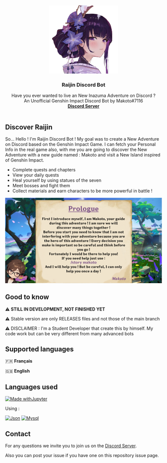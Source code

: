 <a name="readme-top"></a>



<br />
<div align="center">
   <img src="res/images/avatar-wb.png" alt="Logo" width="220" height="220">

  <h3 align="center">Raijin Discord Bot</h3>

  <p align="center">
    Have you ever wanted to live an New Inazuma Adventure on Discord ?
    <br />
    An Unofficial Genshin Impact Discord Bot by Makoto#7116
    <br />
    <!--<a href="https://raidenshogun.gitbook.io/docs"><strong>Documentation</strong></a>--><a href="https://discord.gg/2AePNcphrs"><strong>Discord Server</strong></a>
    <br />
    <br />
  </p>
</div>




## Discover Raijin

So... Hello ! I'm Raijin Discord Bot ! My goal was to create a New Adventure on Discord based on the Genshin Impact Game. I can fetch your Personal Info in the real game also, with me you are going to discover the New Adventure with a new guide named : Makoto and visit a New Island inspired of Genshin Impact.
- Complete quests and chapters
- View your daily quests
- Heal yourself by using statues of the seven
- Meet bosses and fight them
- Collect materials and earn characters to be more powerful in battle !

<p align="center">
  <img src="res/images/story/1-english.jpg"/>
</p>




## Good to know

⚠️ **STILL IN DEVELOPMENT, NOT FINISHED YET**

⚠️ Stable version are only RELEASES files and not those of the main branch

⚠️ DISCLAIMER : I'm a Student Developer that create this by himself. My code work but can be very different from many advanced bots




## Supported languages

🇫🇷 **Français**

🇬🇧 **English**




## Languages used

[![Made withJupyter](https://img.shields.io/badge/Made%20with-Python-yellow?style=for-the-badge&logo=Python)](https://python.org/)

Using :

[![Json][JSON]][JSON-url]
[![Mysql][MySQL]][MySQL-url]





## Contact

For any questions we invite you to join us on the [Discord Server](https://discord.gg/2AePNcphrs).

Also you can post your issue if you have one on this repository issue page.


[JSON]: https://img.shields.io/badge/Json-f7df1e?style=for-the-badge&logo=json&logoColor=383838
[JSON-url]: https://json.org/

[MySQL]: https://img.shields.io/badge/MySQL-005B75?style=for-the-badge&logo=mysql&logoColor=F3A01F
[MySQL-url]: https://www.mysql.com/
